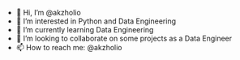 - 👋 Hi, I’m @akzholio
- 👀 I’m interested in Python and Data Engineering
- 🌱 I’m currently learning Data Engineering
- 💞️ I’m looking to collaborate on some projects as a Data Engineer
- 📫 How to reach me: @akzholio

<!---
akzholio/akzholio is a ✨ special ✨ repository because its `README.md` (this file) appears on your GitHub profile.
You can click the Preview link to take a look at your changes.
--->
